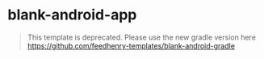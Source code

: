 # blank-android-app
> This template is deprecated. Please use the new gradle version here https://github.com/feedhenry-templates/blank-android-gradle